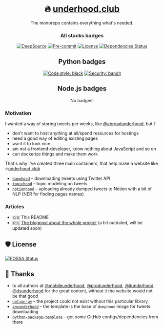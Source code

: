 <div align="center">

# 🔥 [underhood.club](https://underhood.club/)

The monorepo contains everything what's needed.

### All stacks badges
[![DeepSource](https://deepsource.io/gh/tiulpin/underhood.club.svg/?label=active+issues&token=O2vpl_Y605V0lrWbaTTOTNTh)](https://deepsource.io/gh/tiulpin/underhood.club/?ref=repository-badge)
[![Pre-commit](https://img.shields.io/badge/pre--commit-enabled-brightgreen?logo=pre-commit&logoColor=white)](https://github.com/tiulpin/overhood/blob/master/.pre-commit-config.yaml)
[![License](https://img.shields.io/github/license/tiulpin/underhood.club)](https://github.com/tiulpin/underhood.club/blob/main/LICENSE)
[![Dependencies Status](https://img.shields.io/badge/dependencies-up%20to%20date-brightgreen.svg)](https://github.com/tiulpin/overhood/pulls?utf8=%E2%9C%93&q=is%3Apr%20author%3Aapp%2Fdependabot)

## Python badges

[![Code style: black](https://img.shields.io/badge/code%20style-black-000000.svg)](https://github.com/psf/black)
[![Security: bandit](https://img.shields.io/badge/security-bandit-green.svg)](https://github.com/PyCQA/bandit)

## Node.js badges

No badges!

</div>

### Motivation

I wanted a way of storing tweets per weeks, like [@abroadunderhood](http://abroadunderhood.ru), but I
- don't want to host anything at all/spend resources for hostings
- need a good way of editing existing pages
- want it to look nice
- am not a frontend-developer, know nothing about JavaScript and so on
- can dockerize things and make them work

That's why I've created three main containers, that help make a website like 🔥[underhood.club](https://underhood.club/)
- [`dumphood`](https://github.com/tiulpin/underhood.club/main/dumphood) – downloading tweets using Twitter API
- [`topichood`](https://github.com/tiulpin/underhood.club/main/topichood) – topic modeling on tweets
- [`notionhood`](https://github.com/tiulpin/underhood.club/main/notionhood) – uploading already dumped tweets to Notion with a bit of NLP (NER for finding pages names)

### Articles

- 🇬🇧 This README 
- 🇷🇺 [The blogpost about the whole project](https://vas3k.club/project/4060/) (a bit outdated, will be updated soon)

## 🛡 License

[![FOSSA Status](https://app.fossa.com/api/projects/git%2Bgithub.com%2Ftiulpin%2Funderhood.club.svg?type=large)](https://app.fossa.com/projects/git%2Bgithub.com%2Ftiulpin%2Funderhood.club?ref=badge_large)

## 🙏 Thanks
- to all authors at [@mobileunderhood](https://twitter.com/mobileunderhood), [@produnderhood](https://twitter.com/produnderhood), [@itunderhood](https://twitter.com/iunderhood), [@dsunderhood](https://twitter.com/dsunderhood) for the great content, without it the website would not be that good
- [`notion-py`](http://github.com/jamalex/notion-py/) – the project could not exist without this particular library
- [`anyunderhood`](https://github.com/anyunderhood/anyunderhood) – the template is the base of `dumphood` image for tweets downloading
- [`python-package-template`](https://github.com/TezRomacH/python-package-template) – got some GitHub configs/dependencies from there
